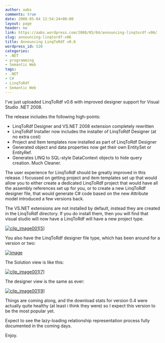 ```yaml
---
author: aabs
comments: true
date: 2008-05-04 12:54:24+00:00
layout: page
header: no
link: https://aabs.wordpress.com/2008/05/04/announcing-linqtordf-v06/
slug: announcing-linqtordf-v06
title: Announcing LinqToRdf v0.6
wordpress_id: 520
categories:
- .NET
- programming
- Semantic Web
tags:
- .NET
- C#
- LinqToRdf
- Semantic Web
---
```


I've just uploaded LinqToRdf v0.6 with improved designer support for Visual Studio .NET 2008.

The release includes the following high-points:

  * LinqToRdf Designer and VS.NET 2008 extension completely rewritten  
  * LinqToRdf Installer now includes the installer of LinqToRdf Designer (at no extra cost)  
  * Project and Item templates now installed as part of LinqToRdf Designer  
  * Generated object and data properties now get their own EntitySet or EntityRef.  
  * Generates LINQ to SQL-style DataContext objects to hide query creation. Much Cleaner. 

The user experience for LinqToRdf should be greatly improved in this release. I focussed on getting project and item templates set up that would allow you to either create a dedicated LinqToRdf project that would have all the assembly references set up for you, or to create a new LinqToRdf designer file, that would generate C# code based on the new Attribute model introduced a few versions back.

The VS.NET extensions are not installed by default, instead they are created in the LinqToRdf directory. If you do install them, then you will find that visual studio will now have a LinqToRdf will have a new project type.

[![clip_image001[5]](http://aabs.files.wordpress.com/2008/05/clip-image0015-thumb.png)](http://aabs.files.wordpress.com/2008/05/clip-image0015.png)

You also have the LinqToRdf designer file type, which has been around for a version or two: 

[![image](http://aabs.files.wordpress.com/2008/05/image-thumb.png)](http://aabs.files.wordpress.com/2008/05/image.png)  

The Solution view is like this: 

[![clip_image001[7]](http://aabs.files.wordpress.com/2008/05/clip-image0017-thumb.png)](http://aabs.files.wordpress.com/2008/05/clip-image0017.png)

The designer view is the same as ever: 

[![clip_image001[9]](http://aabs.files.wordpress.com/2008/05/clip-image0019-thumb.png)](http://aabs.files.wordpress.com/2008/05/clip-image0019.png)

Things are coming along, and the download stats for version 0.4 were actually quite healthy (at least i think they were) so I expect this version to be the most popular yet. 

Expect to see the lazy-loading relationship representation process fully documented in the coming days.

Enjoy.
